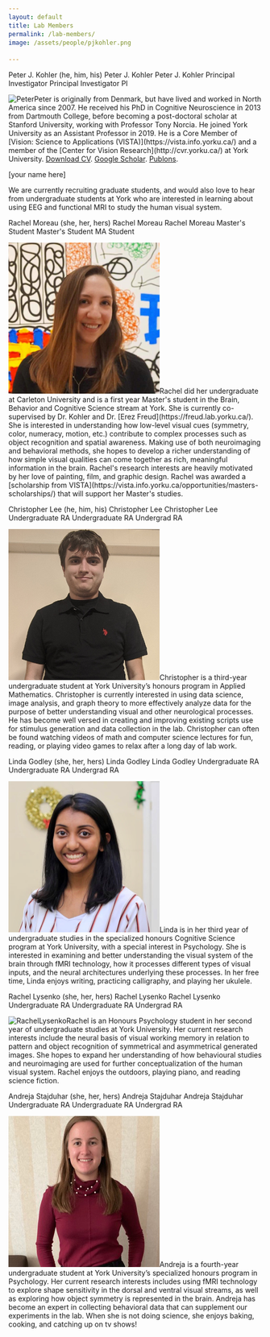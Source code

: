 ```yaml
---
layout: default
title: Lab Members
permalink: /lab-members/
image: /assets/people/pjkohler.png

---
```

<a class="box-head">
	<span class="wide alignleft">Peter J. Kohler (he, him, his)</span>
	<span class="mid alignleft">Peter J. Kohler</span>
	<span class="narrow alignleft">Peter J. Kohler</span>
	<span class="wide alignright">Principal Investigator</span>
	<span class="mid alignright">Principal Investigator</span>
	<span class="narrow alignright">PI</span>
</a>
<p class="box-body"><img class="small-round" src="/assets/people/pjkohler.png" alt="Peter">Peter is originally from Denmark, but have lived and worked in North America since 2007. He received his PhD in Cognitive Neuroscience in 2013 from Dartmouth College, before becoming a post-doctoral scholar at Stanford University, working with Professor Tony Norcia. He joined York University as an Assistant Professor in 2019. He is a Core Member of [Vision: Science to Applications (VISTA)](https://vista.info.yorku.ca/) and a member of the [Center for Vision Research](http://cvr.yorku.ca/) at York University. <a href="/assets/cv-pjkohler.pdf" target="_blank">Download CV</a>. <a href="https://scholar.google.com/citations?user=kV2t964AAAAJ&amp;hl=en" target="_blank">Google Scholar</a>. <a href="https://publons.com/author/1193872/peter-j-kohler#profile" target="_blank">Publons</a>.
</p>

<a class="box-head">[your name here]</a>
<p class="box-body"> 
We are currently recruiting graduate students, and would also love to hear from undergraduate students at York who are interested in learning about using EEG and functional MRI to study the human visual system.
</p>

<a class="box-head">
	<span class="wide alignleft">Rachel Moreau (she, her, hers)</span>
	<span class="mid alignleft">Rachel Moreau</span>
	<span class="narrow alignleft">Rachel Moreau</span>
	<span class="wide alignright">Master's Student</span>
	<span class="mid alignright">Master's Student</span>
	<span class="narrow alignright">MA Student</span>
</a>
<p class="box-body"><img class="small-round" src="/assets/people/rmoreau.png" alt="RachelMoreau">Rachel did her undergraduate at Carleton University and is a first year Master's student in the Brain, Behavior and Cognitive Science stream at York. She is currently co-supervised by Dr. Kohler and Dr. [Erez Freud](https://freud.lab.yorku.ca/). She is interested in understanding how low-level visual cues (symmetry, color, numeracy, motion, etc.) contribute to complex processes such as object recognition and spatial awareness. Making use of both neuroimaging and behavioral methods, she hopes to develop a richer understanding of how simple visual qualities can come together as rich, meaningful information in the brain. Rachel's research interests are heavily motivated by her love of painting, film, and graphic design. Rachel was awarded a [scholarship from VISTA](https://vista.info.yorku.ca/opportunities/masters-scholarships/) that will support her Master's studies. 
</p>

<a class="box-head">
	<span class="wide alignleft">Christopher Lee (he, him, his)</span>
	<span class="mid alignleft">Christopher Lee</span>
	<span class="narrow alignleft">Christopher Lee</span>
	<span class="wide alignright">Undergraduate RA</span>
	<span class="mid alignright">Undergraduate RA</span>
	<span class="narrow alignright">Undergrad RA</span>
</a>
<p class="box-body"><img class="small-round" src="/assets/people/clee.png" alt="ChristopherLee">Christopher is a third-year undergraduate student at York University’s honours program in Applied Mathematics. Christopher is currently interested in using data science, image analysis, and graph theory to more effectively analyze data for the purpose of better understanding visual and other neurological processes. He has become well versed in creating and improving existing scripts use for stimulus generation and data collection in the lab. Christopher can often be found watching videos of math and computer science lectures for fun, reading, or playing video games to relax after a long day of lab work.
</p>

<a class="box-head">
	<span class="wide alignleft">Linda Godley (she, her, hers)</span>
	<span class="mid alignleft">Linda Godley</span>
	<span class="narrow alignleft">Linda Godley</span>
	<span class="wide alignright">Undergraduate RA</span>
	<span class="mid alignright">Undergraduate RA</span>
	<span class="narrow alignright">Undergrad RA</span>
</a>
<p class="box-body"><img class="small-round" src="/assets/people/lgodley.png" alt="LindaGodley">Linda is in her third year of undergraduate studies in the specialized honours Cognitive Science program at York University, with a special interest in Psychology. She is interested in examining and better understanding the visual system of the brain through fMRI technology, how it processes different types of visual inputs, and the neural architectures underlying these processes. In her free time, Linda enjoys writing, practicing calligraphy, and playing her ukulele. 
</p>

<a class="box-head">
	<span class="wide alignleft">Rachel Lysenko (she, her, hers)</span>
	<span class="mid alignleft">Rachel Lysenko</span>
	<span class="narrow alignleft">Rachel Lysenko</span>
	<span class="wide alignright">Undergraduate RA</span>
	<span class="mid alignright">Undergraduate RA</span>
	<span class="narrow alignright">Undergrad RA</span>
</a>
<p class="box-body"><img class="small-round" src="/assets/people/rlysenko.png" alt="RachelLysenko">Rachel is an Honours Psychology student in her second year of undergraduate studies at York University. Her current research interests include the neural basis of visual working memory in relation to pattern and object recognition of symmetrical and asymmetrical generated images. She hopes to expand her understanding of how behavioural studies and neuroimaging are used for further conceptualization of the human visual system. Rachel enjoys the outdoors, playing piano, and reading science fiction.
</p>

<a class="box-head">
	<span class="wide alignleft">Andreja Stajduhar (she, her, hers)</span>
	<span class="mid alignleft">Andreja Stajduhar</span>
	<span class="narrow alignleft">Andreja Stajduhar</span>
	<span class="wide alignright">Undergraduate RA</span>
	<span class="mid alignright">Undergraduate RA</span>
	<span class="narrow alignright">Undergrad RA</span>
</a>
<p class="box-body"><img class="small-round" src="/assets/people/astajduhar.png" alt="AndrejaStajduhar">Andreja is a fourth-year undergraduate student at York University’s specialized honours program in Psychology. Her current research interests includes using fMRI technology to explore shape sensitivity in the dorsal and ventral visual streams, as well as exploring how object symmetry is represented in the brain. Andreja has become an expert in collecting behavioral data that can supplement our experiments in the lab. When she is not doing science, she enjoys baking, cooking, and catching up on tv shows! 
</p>



